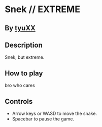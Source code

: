 # Snek // EXTREME

## By [tyuXX](https://github.com/tyuXX)

## Description
Snek, but extreme.

## How to play
bro who cares

## Controls
- Arrow keys or WASD to move the snake.
- Spacebar to pause the game.
